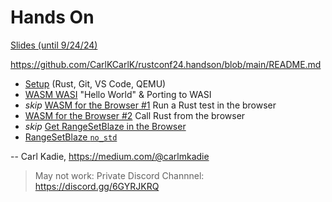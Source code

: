 # Hands On

[Slides (until 9/24/24)](https://1drv.ms/p/s!AkoPP4cC5J64gd7UGoSQ5mlaQLv6FWU?e=AoW2cN)

<https://github.com/CarlKCarlK/rustconf24.handson/blob/main/README.md>

* [Setup](setup.md) (Rust, Git, VS Code, QEMU)
* [WASM WASI](wasi.md) "Hello World" & Porting to WASI
* *skip* [WASM for the Browser #1](wasm_browser1.md) Run a Rust test in the browser
* [WASM for the Browser #2](wasm_browser2.md) Call Rust from the browser
* *skip* [Get RangeSetBlaze in the Browser](rsb_to_wasm_browser.md)
* [RangeSetBlaze `no_std`](rsb_no_std.md)

-- Carl Kadie, <https://medium.com/@carlmkadie>

> May not work: Private Discord Channnel: <https://discord.gg/6GYRJKRQ>
